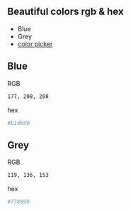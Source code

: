 ## Beautiful colors rgb & hex
* Blue
* Grey
* [color picker](https://www.w3schools.com/colors/colors_picker.asp)


## Blue

RGB
```bash
177, 208, 208
```
hex
```bash
#b1d0d0
```

## Grey

RGB
```bash
119, 136, 153
```

hex
```bash
#778899
```
